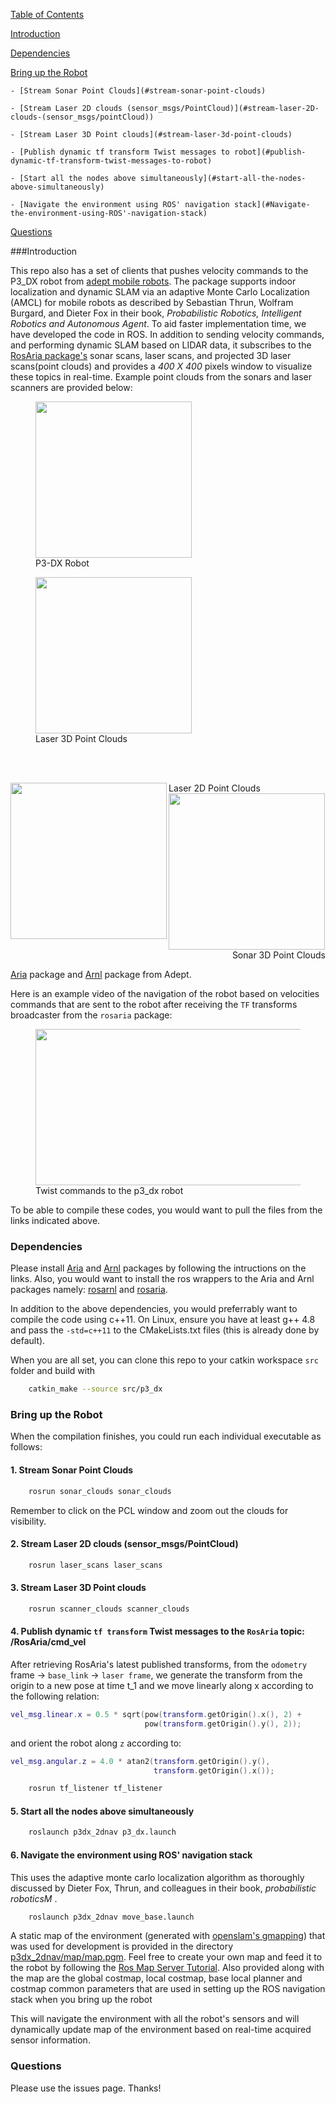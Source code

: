 [Table of Contents](#table-of-contents)

[Introduction](#introduction)

[Dependencies](#dependencies)

[Bring up the Robot](#bring-up-the-robot)

	- [Stream Sonar Point Clouds](#stream-sonar-point-clouds)

	- [Stream Laser 2D clouds (sensor_msgs/PointCloud)](#stream-laser-2D-clouds-(sensor_msgs/pointCloud))

	- [Stream Laser 3D Point clouds](#stream-laser-3d-point-clouds)

	- [Publish dynamic tf transform Twist messages to robot](#publish-dynamic-tf-transform-twist-messages-to-robot)

	- [Start all the nodes above simultaneously](#start-all-the-nodes-above-simultaneously)

	- [Navigate the environment using ROS' navigation stack](#Navigate-the-environment-using-ROS'-navigation-stack)

[Questions](#questions)


###Introduction

This repo also has a set of clients that pushes velocity commands to the P3_DX robot from [adept mobile robots](http://www.mobilerobots.com/ResearchRobots/PioneerP3DX.aspx). The package supports indoor localization and dynamic SLAM via an adaptive Monte Carlo Localization (AMCL) for mobile robots as described by Sebastian Thrun, Wolfram Burgard, and Dieter Fox in their book, <i>Probabilistic Robotics, Intelligent Robotics and Autonomous Agent</i>. To aid faster implementation time, we have developed the code in ROS. In addition to sending velocity commands, and performing dynamic SLAM based on LIDAR data, it subscribes to the [RosAria package's](wiki.ros.org/rosaria) sonar scans, laser scans, and projected 3D laser scans(point clouds) and provides a <i>400 X 400</i> pixels window to visualize these topics in real-time. Example point clouds from the sonars and laser scanners are provided below:

<figure>
<img src="http://www.mobilerobots.com/Libraries/Site_Images/P3-DXwith_ball_2.sflb.ashx" height="250px" width= "250px">
<figcaption>P3-DX Robot</figcaption>
</figure>
<figure>
<a href="https://youtu.be/lYgp8qZjvks">
	<img src="https://i.ytimg.com/vi/lYgp8qZjvks/2.jpg?time=1466973717005" height="250px" width="250px"></a>
	<figcaption>Laser 3D Point Clouds</figcaption>
</figure>

<br></br>
<div class="fig figcenter fighighlight">
<a href="https://youtu.be/B871f3qa1p4">
	<img src="https://i.ytimg.com/vi/B871f3qa1p4/2.jpg?time=1466973686757" height="250px" width="250px" align="left"></a>
	<div class="figcaption" align="left">Laser 2D Point Clouds</div>
	<img src="https://i.ytimg.com/vi/PYT4FCIVYgw/1.jpg?time=14669736586347" height="250px" width="250px" alight="right"></a>
	<div class="figcaption" align="right">Sonar 3D Point Clouds</div>
</div>
<!-- <figure>
<a href="https://youtu.be/PYT4FCIVYgw">
	<img src="https://i.ytimg.com/vi/PYT4FCIVYgw/1.jpg?time=14669736586347" height="250px" width="250px"></a>
	<figcaption>Sonar 3D Point Clouds</figcaption>
</figure> -->

[Aria](http://www.mobilerobots.com/Software/ARIA.aspx) package and [Arnl](http://www.mobilerobots.com/Software/NavigationSoftware.aspx) package from Adept. 


Here is an example video of the navigation of the robot based on velocities commands that are sent to the robot after receiving the `TF` transforms broadcaster from the `rosaria` package:

<figure>
<a href="https://youtu.be/yczG8CUbK2M">
	<img src="https://i.ytimg.com/vi/yczG8CUbK2M/1.jpg?time=1466972319359" height="250px" width="700px"></a>
	<figcaption>Twist commands to the p3_dx robot</figcaption>
</figure>
<!-- [![Twist commands to the p3_dx robot](https://i.ytimg.com/vi/yczG8CUbK2M/1.jpg?time=1466972319359)](https://youtu.be/yczG8CUbK2M)  -->

To be able to compile these codes, you would want to pull the files from the links indicated above. 

### Dependencies

Please install [Aria](http://robots.mobilerobots.com/wiki/ARIA#Download_Aria) and [Arnl](http://robots.mobilerobots.com/wiki/ARNL,_SONARNL_and_MOGS#Download) packages by following the intructions on the links. Also, you would want to install the ros wrappers to the Aria and Arnl packages namely: [rosarnl](https://github.com/MobileRobots/ros-arnl) and [rosaria](http://wiki.ros.org/ROSARIA). 

In addition to the above dependencies, you would preferrably want to compile the code using c++11. On Linux, ensure you have at least g++ 4.8 and pass the `-std=c++11` to the CMakeLists.txt files (this is already done by default).

When you are all set, you can clone this repo to your catkin workspace `src` folder and build with 

```bash
	catkin_make --source src/p3_dx
```
### Bring up the Robot

When the compilation finishes, you could run each individual executable as follows:

#### 1. Stream Sonar Point Clouds

```bash
	rosrun sonar_clouds sonar_clouds
```

Remember to click on the PCL window and zoom out the clouds for visibility.

#### 2. Stream Laser 2D clouds (sensor_msgs/PointCloud)

```bash
	rosrun laser_scans laser_scans
```

#### 3. Stream Laser 3D Point clouds

```bash
	rosrun scanner_clouds scanner_clouds
```

#### 4. Publish dynamic `tf transform` Twist messages to the `RosAria` topic: /RosAria/cmd_vel

After retrieving RosAria's latest published transforms, from the `odometry` frame -> `base_link` -> `laser frame`, we generate the transform from the origin to a new pose at time t_1 and we move linearly along x according to the following relation:

```lua
vel_msg.linear.x = 0.5 * sqrt(pow(transform.getOrigin().x(), 2) +
                              pow(transform.getOrigin().y(), 2));
``` 
and orient the robot along `z` according to:

```lua
vel_msg.angular.z = 4.0 * atan2(transform.getOrigin().y(),
                                transform.getOrigin().x());

```

```bash
	rosrun tf_listener tf_listener
```

#### 5. Start all the nodes above simultaneously

```bash
	roslaunch p3dx_2dnav p3_dx.launch
```

#### 6. Navigate the environment using ROS' navigation stack 
 This uses the adaptive monte carlo localization algorithm as thoroughly discussed by Dieter Fox, Thrun, and colleagues in their book, <i>probabilistic roboticsM </i>. 

```bash
	roslaunch p3dx_2dnav move_base.launch
```

A static map of the environment (generated with [openslam's gmapping](http://openslam.org/gmapping.html)) that was used for development is provided in the directory [p3dx_2dnav/map/map.pgm](/p3dx_2dnav/map/map.pgm). Feel free to create your own map and feed it to the robot by following the [Ros Map Server Tutorial](http://wiki.ros.org/map_server). Also provided along with the map are the global costmap, local costmap, base local planner and costmap common parameters that are used in setting up the ROS navigation stack when you bring up the robot 

 This will navigate the environment with all the robot's sensors and will dynamically update map of the environment based on real-time acquired sensor information. 


### Questions

Please use the issues page. Thanks!

